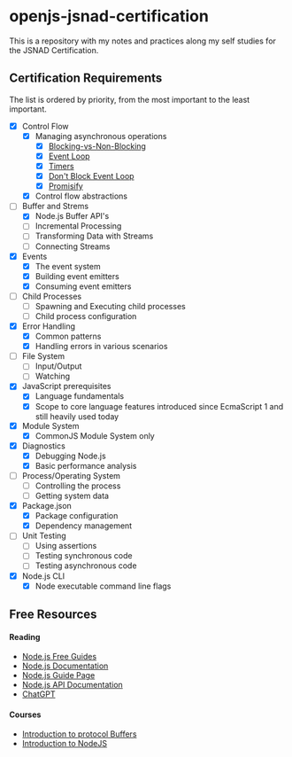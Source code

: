 # openjs-jsnad-certification

This is a repository with my notes and practices along my self studies for the JSNAD Certification.

## Certification Requirements

The list is ordered by priority, from the most important to the least important.

- [x] Control Flow
  - [x] Managing asynchronous operations
    - [x] [Blocking-vs-Non-Blocking](https://nodejs.org/en/docs/guides/blocking-vs-non-blocking)
    - [x] [Event Loop](https://nodejs.org/en/docs/guides/event-loop-timers-and-nexttick)
    - [x] [Timers](https://nodejs.org/en/docs/guides/timers-in-node)
    - [x] [Don't Block Event Loop](https://nodejs.org/en/docs/guides/dont-block-the-event-loop)
    - [x] [Promisify](https://nodejs.org/api/util.html#utilpromisifyoriginal)
  - [x] Control flow abstractions
- [ ] Buffer and Strems
  - [x] Node.js Buffer API's
  - [ ] Incremental Processing
  - [ ] Transforming Data with Streams
  - [ ] Connecting Streams
- [x] Events
  - [x] The event system
  - [x] Building event emitters
  - [x] Consuming event emitters
- [ ] Child Processes
  - [ ] Spawning and Executing child processes
  - [ ] Child process configuration
- [x] Error Handling
  - [x] Common patterns
  - [x] Handling errors in various scenarios
- [ ] File System
  - [ ] Input/Output
  - [ ] Watching
- [x] JavaScript prerequisites
  - [x] Language fundamentals
  - [x] Scope to core language features introduced since EcmaScript 1 and still heavily used today
- [x] Module System
  - [x] CommonJS Module System only
- [x] Diagnostics
  - [x] Debugging Node.js
  - [x] Basic performance analysis
- [ ] Process/Operating System
  - [ ] Controlling the process
  - [ ] Getting system data
- [x] Package.json
  - [x] Package configuration
  - [x] Dependency management
- [ ] Unit Testing
  - [ ] Using assertions
  - [ ] Testing synchronous code
  - [ ] Testing asynchronous code
- [x] Node.js CLI
  - [x] Node executable command line flags

## Free Resources

#### Reading

- [Node.js Free Guides](https://nodejs.dev/learn)
- [Node.js Documentation](https://nodejs.org/en/docs/)
- [Node.js Guide Page](https://nodejs.org/en/docs/guides)
- [Node.js API Documentation](https://nodejs.org/api/)
- [ChatGPT](https://chat.openai.com)

#### Courses

- [Introduction to protocol Buffers](https://training.linuxfoundation.org/training/introduction-to-protocol-buffers-lfs145/)
- [Introduction to NodeJS](https://training.linuxfoundation.org/training/introduction-to-nodejs-lfw111/)
